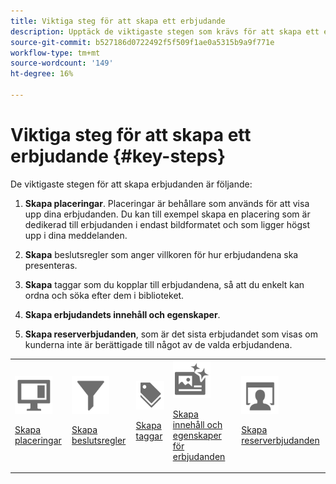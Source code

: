 ```yaml
---
title: Viktiga steg för att skapa ett erbjudande
description: Upptäck de viktigaste stegen som krävs för att skapa ett erbjudande.
source-git-commit: b527186d0722492f5f509f1ae0a5315b9a9f771e
workflow-type: tm+mt
source-wordcount: '149'
ht-degree: 16%

---
```


# Viktiga steg för att skapa ett erbjudande {#key-steps}

De viktigaste stegen för att skapa erbjudanden är följande:

1. **Skapa placeringar**.
Placeringar är behållare som används för att visa upp dina erbjudanden. Du kan till exempel skapa en placering som är dedikerad till erbjudanden i endast bildformatet och som ligger högst upp i dina meddelanden.

1. **Skapa** beslutsregler som anger villkoren för hur erbjudandena ska presenteras.

1. **Skapa** taggar som du kopplar till erbjudandena, så att du enkelt kan ordna och söka efter dem i biblioteket.

1. **Skapa erbjudandets innehåll och egenskaper**.

1. **Skapa reserverbjudanden**, som är det sista erbjudandet som visas om kunderna inte är berättigade till något av de valda erbjudandena.

<table>
<tr>
<td><img src="../../assets/do-not-localize/icon-placement.svg" width="60px"><p><a href="../offer-library/creating-placements.md">Skapa placeringar</a></p></td>
<td><img src="../../assets/do-not-localize/icon-rules.svg" width="60px"><p><a href="../offer-library/creating-decision-rules.md">Skapa beslutsregler</a></p></td>
<td><img src="../../assets/do-not-localize/icon-tags.svg" width="60px"><p><a href="../offer-library/creating-tags.md">Skapa taggar</a></p></td>
<td><img src="../../assets/do-not-localize/icon-offer.svg" width="60px"><p><a href="../offer-library/creating-personalized-offers.md">Skapa innehåll och egenskaper för erbjudanden</a></p></td>
<td><img src="../../assets/do-not-localize/icon-fallback.svg" width="60px"><p><a href="../offer-library/creating-fallback-offers.md">Skapa reserverbjudanden</a></p></td></tr>
</table>
